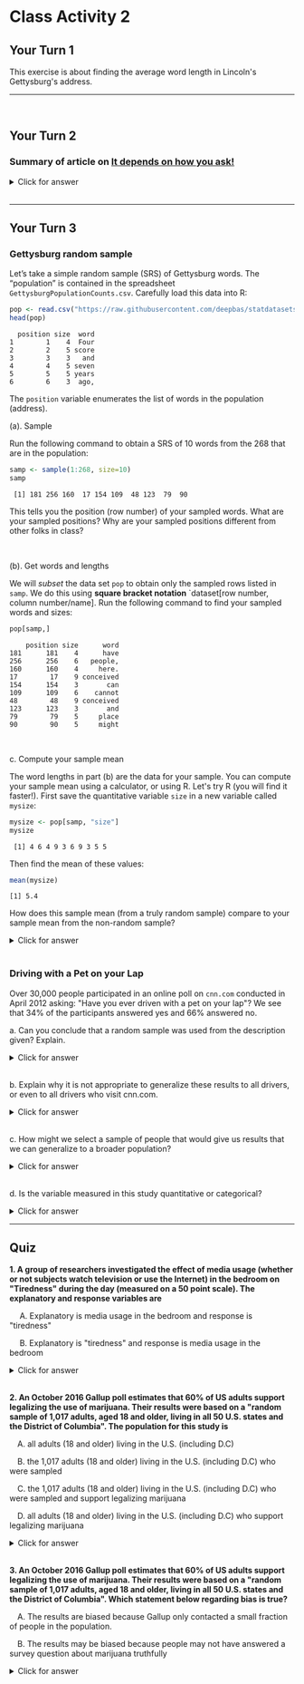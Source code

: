 
# Class Activity 2

## Your Turn 1

This exercise is about finding the average word length in Lincoln's Gettysburg's address.

------------------------------------------

<br>

## Your Turn 2

### Summary of article on [It depends on how you ask!](https://jech.bmj.com/content/75/4/387.abstract)

<details>
<summary><red>Click for answer</red></summary>

*Answer:* 

This study aimed to measure the effects of psychological biases on estimates of compliance with public health guidance regarding COVID-19. Results showed that compliance estimates were reduced when questions were framed negatively and anonymity was increased. Effect sizes were large, with compliance estimates diminishing by up to 17% points and 10% points, respectively. These findings suggest that standard tracking surveys pose questions in ways that lead to higher compliance estimates than alternative approaches.
</details>
<br>

------------------------------------------

## Your Turn 3

### Gettysburg random sample

Let’s take a simple random sample (SRS) of Gettysburg words. The “population” is contained in the
spreadsheet `GettysburgPopulationCounts.csv`. Carefully load this data into R:



```r
pop <- read.csv("https://raw.githubusercontent.com/deepbas/statdatasets/main/GettysbergPopulationCounts.csv")
head(pop)
```

```
  position size  word
1        1    4  Four
2        2    5 score
3        3    3   and
4        4    5 seven
5        5    5 years
6        6    3  ago,
```

The `position` variable enumerates the list of words in the population (address).

(a). Sample

Run the following command to obtain a SRS of 10 words from the 268 that are in the population:


```r
samp <- sample(1:268, size=10)
samp
```

```
 [1] 181 256 160  17 154 109  48 123  79  90
```

This tells you the position (row number) of your sampled words. What are your sampled positions? Why are your sampled positions different from other folks in class?

<br>



(b). Get words and lengths

We will *subset* the data set `pop` to obtain only the sampled rows listed in `samp`. We do this using **square bracket notation** `dataset[row number, column number/name]. Run the following command to find your sampled words and sizes:


```r
pop[samp,]
```

```
    position size      word
181      181    4      have
256      256    6   people,
160      160    4     here.
17        17    9 conceived
154      154    3       can
109      109    6    cannot
48        48    9 conceived
123      123    3       and
79        79    5     place
90        90    5     might
```

<br>

c. Compute your sample mean

The word lengths in part (b) are the data for your sample. You can compute your sample mean using a calculator, or using R. Let's try R (you will find it faster!). First save the quantitative variable `size` in a new variable called `mysize`:


```r
mysize <- pop[samp, "size"]
mysize
```

```
 [1] 4 6 4 9 3 6 9 3 5 5
```

Then find the mean of these values:


```r
mean(mysize)
```

```
[1] 5.4
```

How does this sample mean (from a truly random sample) compare to your sample mean from the non-random sample? 

<details>
<summary><red>Click for answer</red></summary>

*Answer:*  The true mean is  4.29. Your two means will likely vary. Since the many non-random samples generally overestimated the population mean length, it is possible (but not guaranteed) that *your* one non-random sample gave a mean length that is greater than the random sample's mean length. 

</details>

<br>



### Driving with a Pet on your Lap

Over 30,000 people participated in an online poll on `cnn.com` conducted in April 2012 asking: "Have you ever driven with a pet on your lap"? We see that 34% of the participants answered yes and 66% answered no.

a. Can you conclude that a random sample was used from the description given? Explain.

<details>
<summary><red>Click for answer</red></summary>

*Answer:* No you can't make this conclusion from the info given. In fact, an online poll at a website like `cnn.com` is almost always reporting results from a non-random sample. The people who respond are individuals who visit `cnn.com`, then see the online poll and decide to respond. 
</details>

<br>



b. Explain why it is not appropriate to generalize these results to all drivers, or even to all drivers who visit cnn.com.

<details>
<summary><red>Click for answer</red></summary>

*Answer:* This is a volunteer sample, and volunteer samples are often biased and can't be generalized to *all drivers* (the population).  It is likely that people who have driven with a pet on their lap are more likely to respond to the poll.
</details>
<br>

c. How might we select a sample of people that would give us results that we can generalize to a broader population?

<details>
<summary><red>Click for answer</red></summary>

*Answer:* A random sample of individuals from all U.S. drivers would need to be selected and given the poll question. (There are many ways to do this, the most common being a variation of random digit dialing where phone numbers are randomly selected from known area codes.)
</details>

<br>


d. Is the variable measured in this study quantitative or categorical?

<details>
<summary><red>Click for answer</red></summary>

*Answer:* Categorical (yes or no answer to the question).
</details>

 ---------------------------------------------------------------------

## Quiz

**1. A group of researchers investigated the effect of media usage (whether or not subjects watch television or use the Internet) in the bedroom on "Tiredness" during the day (measured on a 50 point scale). The explanatory and response variables are**

&emsp;  A. Explanatory is media usage in the bedroom and response is "tiredness"

&emsp;  B. Explanatory is "tiredness" and response is media usage in the bedroom

<details>
<summary><red>Click for answer</red></summary>
The correct answer is A.
</details><br>

**2. An October 2016 Gallup poll estimates that 60% of US adults support legalizing the use of marijuana. Their results were based on a "random sample of 1,017 adults, aged 18 and older, living in all 50 U.S. states and the District of Columbia". The population for this study is**

&emsp;A. all adults (18 and older) living in the U.S. (including D.C)

&emsp;B. the 1,017 adults (18 and older) living in the U.S. (including D.C) who were sampled

&emsp;C. the 1,017 adults (18 and older) living in the U.S. (including D.C) who were sampled and support legalizing marijuana

&emsp;D. all adults (18 and older) living in the U.S. (including D.C) who support legalizing marijuana


<details>
<summary><red>Click for answer</red></summary>
The correct answer is A.
</details><br>


**3. An October 2016 Gallup poll estimates that 60% of US adults support legalizing the use of marijuana. Their results were based on a "random sample of 1,017 adults, aged 18 and older, living in all 50 U.S. states and the District of Columbia". Which statement below regarding bias is true?**

&emsp;A. The results are biased because Gallup only contacted a small fraction of people in the population.

&emsp;B. The results may be biased because people may not have answered a survey question about marijuana truthfully

<details>
<summary><red>Click for answer</red></summary>
The correct answer is B.
</details><br>






